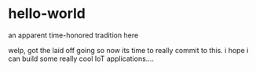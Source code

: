# hello-world
an apparent time-honored tradition here

welp, got the laid off going so now its time to really commit to this.  i hope i can build some really cool IoT applications....
